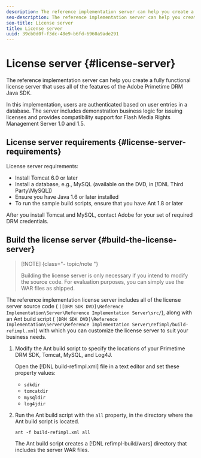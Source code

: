 ```yaml
---
description: The reference implementation server can help you create a fully functional license server that uses all of the features of the Adobe Primetime DRM Java SDK.
seo-description: The reference implementation server can help you create a fully functional license server that uses all of the features of the Adobe Primetime DRM Java SDK.
seo-title: License server
title: License server
uuid: 39cb0d0f-f3dc-48e9-b6fd-6960a9ade291
---
```


# License server {#license-server}

The reference implementation server can help you create a fully functional license server that uses all of the features of the Adobe Primetime DRM Java SDK.

In this implementation, users are authenticated based on user entries in a database. The server includes demonstration business logic for issuing licenses and provides compatibility support for Flash Media Rights Management Server 1.0 and 1.5.

## License server requirements {#license-server-requirements}

License server requirements:

* Install Tomcat 6.0 or later 
* Install a database, e.g., MySQL (available on the DVD, in [!DNL Third Party\MySQL])
* Ensure you have Java 1.6 or later installed
* To run the sample build scripts, ensure that you have Ant 1.8 or later

After you install Tomcat and MySQL, contact Adobe for your set of required DRM credentials.

## Build the license server {#build-the-license-server}

>[!NOTE] {class="- topic/note "}
>
>Building the license server is only necessary if you intend to modify the source code. For evaluation purposes, you can simply use the WAR files as shipped.

The reference implementation license server includes all of the license server source code ( `([DRM SDK DVD]\Reference Implementation\Server\Reference Implementation Server\src/`), along with an Ant build script ( `[DRM SDK DVD]\Reference Implementation\Server\Reference Implementation Server\refimpl/build-refimpl.xml`) with which you can customize the license server to suit your business needs. 

1. Modify the Ant build script to specify the locations of your Primetime DRM SDK, Tomcat, MySQL, and Log4J.

   Open the [!DNL build-refimpl.xml] file in a text editor and set these property values:

   * `sdkdir` 
   * `tomcatdir` 
   * `mysqldir` 
   * `log4jdir`

1. Run the Ant build script with the `all` property, in the directory where the Ant build script is located.

   ```
   ant -f build-refimpl.xml all
   ```

   The Ant build script creates a [!DNL refimpl-build/wars] directory that includes the server WAR files.
